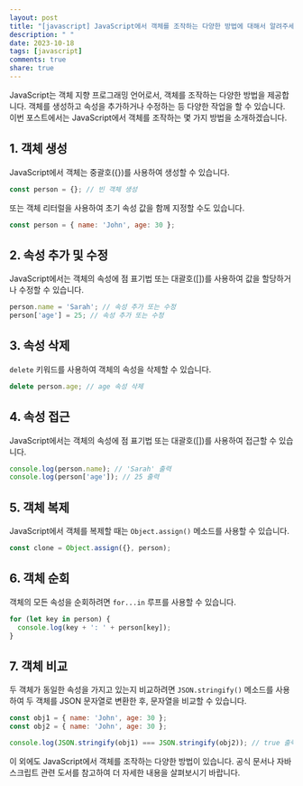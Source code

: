 ```yaml
---
layout: post
title: "[javascript] JavaScript에서 객체를 조작하는 다양한 방법에 대해서 알려주세요."
description: " "
date: 2023-10-18
tags: [javascript]
comments: true
share: true
---
```


JavaScript는 객체 지향 프로그래밍 언어로서, 객체를 조작하는 다양한 방법을 제공합니다. 객체를 생성하고 속성을 추가하거나 수정하는 등 다양한 작업을 할 수 있습니다. 이번 포스트에서는 JavaScript에서 객체를 조작하는 몇 가지 방법을 소개하겠습니다.

## 1. 객체 생성

JavaScript에서 객체는 중괄호({})를 사용하여 생성할 수 있습니다.

```javascript
const person = {}; // 빈 객체 생성
```

또는 객체 리터럴을 사용하여 초기 속성 값을 함께 지정할 수도 있습니다.

```javascript
const person = { name: 'John', age: 30 };
```

## 2. 속성 추가 및 수정

JavaScript에서는 객체의 속성에 점 표기법 또는 대괄호([])를 사용하여 값을 할당하거나 수정할 수 있습니다.

```javascript
person.name = 'Sarah'; // 속성 추가 또는 수정
person['age'] = 25; // 속성 추가 또는 수정
```

## 3. 속성 삭제

`delete` 키워드를 사용하여 객체의 속성을 삭제할 수 있습니다.

```javascript
delete person.age; // age 속성 삭제
```

## 4. 속성 접근

JavaScript에서는 객체의 속성에 점 표기법 또는 대괄호([])를 사용하여 접근할 수 있습니다.

```javascript
console.log(person.name); // 'Sarah' 출력
console.log(person['age']); // 25 출력
```

## 5. 객체 복제

JavaScript에서 객체를 복제할 때는 `Object.assign()` 메소드를 사용할 수 있습니다.

```javascript
const clone = Object.assign({}, person);
```

## 6. 객체 순회

객체의 모든 속성을 순회하려면 `for...in` 루프를 사용할 수 있습니다.

```javascript
for (let key in person) {
  console.log(key + ': ' + person[key]);
}
```

## 7. 객체 비교

두 객체가 동일한 속성을 가지고 있는지 비교하려면 `JSON.stringify()` 메소드를 사용하여 두 객체를 JSON 문자열로 변환한 후, 문자열을 비교할 수 있습니다.

```javascript
const obj1 = { name: 'John', age: 30 };
const obj2 = { name: 'John', age: 30 };

console.log(JSON.stringify(obj1) === JSON.stringify(obj2)); // true 출력
```

이 외에도 JavaScript에서 객체를 조작하는 다양한 방법이 있습니다. 공식 문서나 자바스크립트 관련 도서를 참고하여 더 자세한 내용을 살펴보시기 바랍니다.